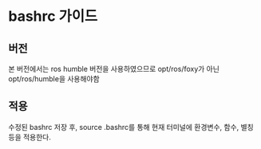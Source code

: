 # bashrc 가이드

## 버전
본 버전에서는 ros humble 버전을 사용하였으므로
opt/ros/foxy가 아닌 opt/ros/humble을 사용해야함

## 적용
수정된 bashrc 저장 후, source .bashrc를 통해
현재 터미널에 환경변수, 함수, 별칭 등을 적용한다.